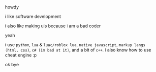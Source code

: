 howdy

i like software development

i also like making uis because i am a bad coder

yeah

i use `python`, `lua` & `luac/roblox lua`, `native javascript`, `markup langs (html, css)`, `c# (im bad at it)`, and a bit of `c++`.
i also know how to use cheat engine :p

ok bye
